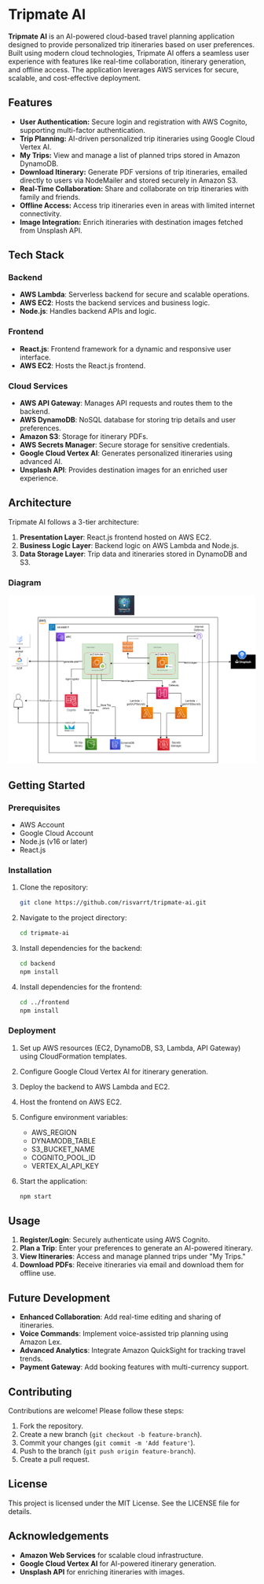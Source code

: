# Tripmate AI

**Tripmate AI** is an AI-powered cloud-based travel planning application designed to provide personalized trip itineraries based on user preferences. Built using modern cloud technologies, Tripmate AI offers a seamless user experience with features like real-time collaboration, itinerary generation, and offline access. The application leverages AWS services for secure, scalable, and cost-effective deployment.


## Features

- **User Authentication:** Secure login and registration with AWS Cognito, supporting multi-factor authentication.
- **Trip Planning:** AI-driven personalized trip itineraries using Google Cloud Vertex AI.
- **My Trips:** View and manage a list of planned trips stored in Amazon DynamoDB.
- **Download Itinerary:** Generate PDF versions of trip itineraries, emailed directly to users via NodeMailer and stored securely in Amazon S3.
- **Real-Time Collaboration:** Share and collaborate on trip itineraries with family and friends.
- **Offline Access:** Access trip itineraries even in areas with limited internet connectivity.
- **Image Integration:** Enrich itineraries with destination images fetched from Unsplash API.

## Tech Stack

### Backend
- **AWS Lambda**: Serverless backend for secure and scalable operations.
- **AWS EC2**: Hosts the backend services and business logic.
- **Node.js**: Handles backend APIs and logic.

### Frontend
- **React.js**: Frontend framework for a dynamic and responsive user interface.
- **AWS EC2**: Hosts the React.js frontend.

### Cloud Services
- **AWS API Gateway**: Manages API requests and routes them to the backend.
- **AWS DynamoDB**: NoSQL database for storing trip details and user preferences.
- **Amazon S3**: Storage for itinerary PDFs.
- **AWS Secrets Manager**: Secure storage for sensitive credentials.
- **Google Cloud Vertex AI**: Generates personalized itineraries using advanced AI.
- **Unsplash API**: Provides destination images for an enriched user experience.


## Architecture

Tripmate AI follows a 3-tier architecture:
1. **Presentation Layer**: React.js frontend hosted on AWS EC2.
2. **Business Logic Layer**: Backend logic on AWS Lambda and Node.js.
3. **Data Storage Layer**: Trip data and itineraries stored in DynamoDB and S3.

### Diagram
![Architecture Diagram](assets\tripmate.png)


## Getting Started

### Prerequisites
- AWS Account
- Google Cloud Account
- Node.js (v16 or later)
- React.js

### Installation

1. Clone the repository:
   ```bash
   git clone https://github.com/risvarrt/tripmate-ai.git
   ```
2. Navigate to the project directory:
   ```bash
   cd tripmate-ai
   ```
3. Install dependencies for the backend:
   ```bash
   cd backend
   npm install
   ```
4. Install dependencies for the frontend:
   ```bash
   cd ../frontend
   npm install
   ```

### Deployment

1. Set up AWS resources (EC2, DynamoDB, S3, Lambda, API Gateway) using CloudFormation templates.
2. Configure Google Cloud Vertex AI for itinerary generation.
3. Deploy the backend to AWS Lambda and EC2.
4. Host the frontend on AWS EC2.
5. Configure environment variables:
   - AWS_REGION
   - DYNAMODB_TABLE
   - S3_BUCKET_NAME
   - COGNITO_POOL_ID
   - VERTEX_AI_API_KEY

6. Start the application:
   ```bash
   npm start
   ```

## Usage

1. **Register/Login**: Securely authenticate using AWS Cognito.
2. **Plan a Trip**: Enter your preferences to generate an AI-powered itinerary.
3. **View Itineraries**: Access and manage planned trips under "My Trips."
4. **Download PDFs**: Receive itineraries via email and download them for offline use.


## Future Development

- **Enhanced Collaboration**: Add real-time editing and sharing of itineraries.
- **Voice Commands**: Implement voice-assisted trip planning using Amazon Lex.
- **Advanced Analytics**: Integrate Amazon QuickSight for tracking travel trends.
- **Payment Gateway**: Add booking features with multi-currency support.


## Contributing

Contributions are welcome! Please follow these steps:
1. Fork the repository.
2. Create a new branch (`git checkout -b feature-branch`).
3. Commit your changes (`git commit -m 'Add feature'`).
4. Push to the branch (`git push origin feature-branch`).
5. Create a pull request.


## License

This project is licensed under the MIT License. See the LICENSE file for details.


## Acknowledgements

- **Amazon Web Services** for scalable cloud infrastructure.
- **Google Cloud Vertex AI** for AI-powered itinerary generation.
- **Unsplash API** for enriching itineraries with images.
